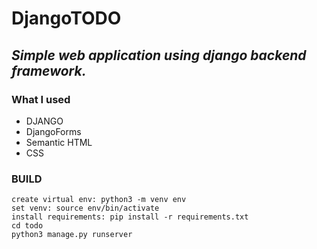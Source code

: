 # DjangoTODO
## _Simple web application using django backend framework._

### What I used
- DJANGO
- DjangoForms
- Semantic HTML
- CSS

### BUILD
```
create virtual env: python3 -m venv env
set venv: source env/bin/activate
install requirements: pip install -r requirements.txt
cd todo
python3 manage.py runserver
```
